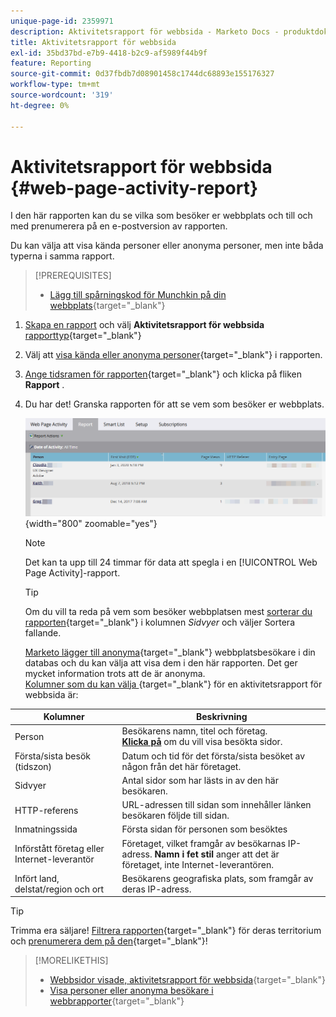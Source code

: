 ```yaml
---
unique-page-id: 2359971
description: Aktivitetsrapport för webbsida - Marketo Docs - produktdokumentation
title: Aktivitetsrapport för webbsida
exl-id: 35bd37bd-e7b9-4418-b2c9-af5989f44b9f
feature: Reporting
source-git-commit: 0d37fbdb7d08901458c1744dc68893e155176327
workflow-type: tm+mt
source-wordcount: '319'
ht-degree: 0%

---
```


# Aktivitetsrapport för webbsida {#web-page-activity-report}

I den här rapporten kan du se vilka som besöker er webbplats och till och med prenumerera på en e-postversion av rapporten.

Du kan välja att visa kända personer eller anonyma personer, men inte båda typerna i samma rapport.

>[!PREREQUISITES]
>
>* [Lägg till spårningskod för Munchkin på din webbplats](/help/marketo/product-docs/administration/additional-integrations/add-munchkin-tracking-code-to-your-website.md){target="_blank"}

1. [Skapa en rapport](/help/marketo/product-docs/reporting/basic-reporting/creating-reports/create-a-report-in-a-program.md) och välj **Aktivitetsrapport för webbsida** [rapporttyp](/help/marketo/product-docs/reporting/basic-reporting/report-types/report-type-overview.md){target="_blank"}
1. Välj att [visa kända eller anonyma personer](/help/marketo/product-docs/reporting/basic-reporting/report-activity/display-people-or-anonymous-visitors-in-web-reports.md){target="_blank"} i rapporten.

1. [Ange tidsramen för rapporten](/help/marketo/product-docs/reporting/basic-reporting/editing-reports/change-a-report-time-frame.md){target="_blank"} och klicka på fliken **Rapport** .

1. Du har det! Granska rapporten för att se vem som besöker er webbplats.

   ![](assets/web-page-activity-report-1.png){width="800" zoomable="yes"}

   >[!NOTE]
   >
   >Det kan ta upp till 24 timmar för data att spegla i en [!UICONTROL Web Page Activity]-rapport.

   >[!TIP]
   >
   >Om du vill ta reda på vem som besöker webbplatsen mest [sorterar du rapporten](/help/marketo/product-docs/reporting/basic-reporting/editing-reports/sort-report-on-columns.md){target="_blank"} i kolumnen _Sidvyer_ och väljer Sortera fallande.

   [Marketo lägger till anonyma](/help/marketo/product-docs/reporting/basic-reporting/report-activity/tracking-anonymous-activity-and-people.md){target="_blank"} webbplatsbesökare i din databas och du kan välja att visa dem i den här rapporten. Det ger mycket information trots att de är anonyma.\
   [Kolumner som du kan välja ](/help/marketo/product-docs/reporting/basic-reporting/editing-reports/select-report-columns.md){target="_blank"} för en aktivitetsrapport för webbsida är:

<table> 
 <thead> 
  <tr> 
   <th>Kolumner</th> 
   <th>Beskrivning</th> 
  </tr> 
 </thead> 
 <tbody> 
  <tr> 
   <td>Person</td> 
   <td>Besökarens namn, titel och företag.<br><strong><a href="/help/marketo/product-docs/reporting/basic-reporting/report-types/web-page-activity-report/web-pages-viewed-web-page-activity-report.md" target="_blank">Klicka på</a></strong> om du vill visa besökta sidor.</td>
  </tr> 
  <tr> 
   <td>Första/sista besök (tidszon)</td> 
   <td>Datum och tid för det första/sista besöket av någon från det här företaget.</td> 
  </tr> 
  <tr> 
   <td>Sidvyer</td> 
   <td>Antal sidor som har lästs in av den här besökaren.</td>
  </tr> 
  <tr> 
   <td>HTTP-referens</td> 
   <td>URL-adressen till sidan som innehåller länken besökaren följde till sidan.</td> 
  </tr> 
  <tr> 
   <td>Inmatningssida</td> 
   <td>Första sidan för personen som besöktes </td> 
  </tr> 
  <tr> 
   <td>Införstått företag eller Internet-leverantör</td> 
   <td>Företaget, vilket framgår av besökarnas IP-adress. <strong>Namn i fet stil</strong> anger att det är företaget, inte Internet-leverantören. </td> 
  </tr> 
  <tr> 
   <td>Infört land, delstat/region och ort</td> 
   <td>Besökarens geografiska plats, som framgår av deras IP-adress.</td> 
  </tr> 
 </tbody> 
</table>

>[!TIP]
>
>Trimma era säljare! [Filtrera rapporten](/help/marketo/product-docs/reporting/basic-reporting/editing-reports/filter-people-in-a-report-with-a-smart-list.md){target="_blank"} för deras territorium och [prenumerera dem på den](/help/marketo/product-docs/reporting/basic-reporting/report-subscriptions/subscribe-to-a-basic-report.md){target="_blank"}!

>[!MORELIKETHIS]
>
>* [Webbsidor visade, aktivitetsrapport för webbsida](/help/marketo/product-docs/reporting/basic-reporting/report-types/web-page-activity-report/web-pages-viewed-web-page-activity-report.md){target="_blank"}
>* [Visa personer eller anonyma besökare i webbrapporter](/help/marketo/product-docs/reporting/basic-reporting/report-activity/display-people-or-anonymous-visitors-in-web-reports.md){target="_blank"}
